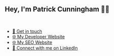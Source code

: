 <h2>Hey, I'm Patrick Cunningham 👋🏼</h2><br>
<ul>
  <li><a href="mailto:patrick@patrickcunningham.dev">📧 Get in touch</a></li>
  <li><a href="https://patrickcunningham.dev">🌐 My Developer Website</a></li>
  <li><a href="https://patrickcunninghamseo.com">🌐 My SEO Website</a></li>
  <li><a href="https://www.linkedin.com/in/tech-seo-ireland/">🤝 Connect with me on LinkedIn</a></li>
</ul>
